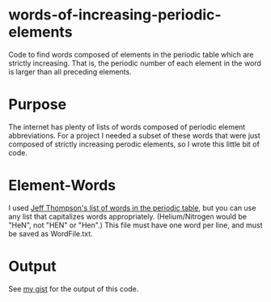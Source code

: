 # words-of-increasing-periodic-elements
Code to find words composed of elements in the periodic table which are strictly increasing. That is, the periodic number of each element in the word is larger than all preceding elements.

# Purpose
The internet has plenty of lists of words composed of periodic element abbreviations.  For a project I needed a subset of these words that were just composed of strictly increasing perodic elements, so I wrote this little bit of code.

# Element-Words
I used [Jeff Thompson's list of words in the periodic table](https://gist.github.com/jeffThompson/7789182), but you can use any list that capitalizes words appropriately.  (Helium/Nitrogen would be "HeN", not "HEN" or "Hen".)  This file must have one word per line, and must be saved as WordFile.txt.

# Output
See [my gist](https://gist.github.com/mcleinman/e3d8efa5d5a15155628407e691300e4b) for the output of this code.
